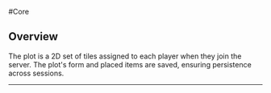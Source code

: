 #Core
## Overview

The plot is a 2D set of tiles assigned to each player when they join the server. The plot's form and placed items are saved, ensuring persistence across sessions.

---

